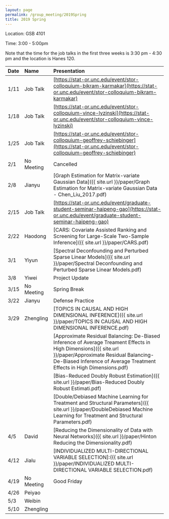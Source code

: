 ```yaml
---
layout: page
permalink: /group_meeting/2019Spring
title: 2019 Spring
---
```


Location: GSB 4101 

Time: 3:00 - 5:00pm


Note that the time for the job talks in the first three weeks is 3:30 pm - 4:30 pm and the location is Hanes 120.

| Date    | Name       | Presentation |
| :----   | :----------|:--------     |
| 1/11    | Job Talk   | [https://stat-or.unc.edu/event/stor-colloquium-bikram-karmakar](https://stat-or.unc.edu/event/stor-colloquium-bikram-karmakar) |
| 1/18    | Job Talk   |  [https://stat-or.unc.edu/event/stor-colloquium-vince-lyzinski](https://stat-or.unc.edu/event/stor-colloquium-vince-lyzinski) |
| 1/25    | Job Talk | [https://stat-or.unc.edu/event/stor-colloquium-geoffrey-schiebinger](https://stat-or.unc.edu/event/stor-colloquium-geoffrey-schiebinger) |
| 2/1    | No Meeting | Cancelled | 
| 2/8    |  Jianyu |[Graph Estimation for Matrix-variate Gaussian Data]({{ site.url }}/paper/Graph Estimation for Matrix-variate Gaussian Data - Chen_Liu_2017.pdf)   |
| 2/15    | Job Talk |  [https://stat-or.unc.edu/event/graduate-student-seminar-haipeng-gao](https://stat-or.unc.edu/event/graduate-student-seminar-haipeng-gao)     |
| 2/22   | Haodong |[CARS: Covariate Assisted Ranking and Screening for Large-Scale Two-Sample Inference]({{ site.url }}/paper/CARS.pdf)   |
| 3/1   |Yiyun|[Spectral Deconfounding and Perturbed Sparse Linear Models]({{ site.url }}/paper/Spectral Deconfounding and Perturbed Sparse Linear Models.pdf) |
| 3/8   |  Yiwei|Project Update| 
| 3/15    |  No Meeting  | Spring Break |
| 3/22    | Jianyu | Defense Practice |
| 3/29   |Zhengling|[TOPICS IN CAUSAL AND HIGH DIMENSIONAL INFERENCE]({{ site.url }}/paper/TOPICS IN CAUSAL AND HIGH DIMENSIONAL INFERENCE.pdf) |
|        |         |[Approximate Residual Balancing: De-Biased Inference of Average Treament Effects in High Dimensions]({{ site.url }}/paper/Approximate Residual Balancing- De-Biased Inference of Average Treatment Effects in High Dimensions.pdf)| 
|        |         |[Bias-Reduced Doubly Robust Estimation]({{ site.url }}/paper/Bias-Reduced Doubly Robust Estimati.pdf) |
|        |         |[Double/Debiased Machine Learning for Treatment and Structural Parameters]({{ site.url }}/paper/DoubleDebiased Machine Learning for Treatment and Structural Parameters.pdf) |
| 4/5   | David | [Reducing the Dimensionality of Data with Neural Networks]({{ site.url }}/paper/Hinton Reducing the Dimensionality.pdf) |
| 4/12   |  Jialu | [INDIVIDUALIZED MULTI-DIRECTIONAL VARIABLE SELECTION]:({{ site.url }}/paper/INDIVIDUALIZED MULTI-DIRECTIONAL VARIABLE SELECTION.pdf) |
| 4/19    | No Meeting | Good Friday |
| 4/26    | Peiyao |          |
| 5/3    | Weibin |       |
| 5/10    | Zhengling |        |


